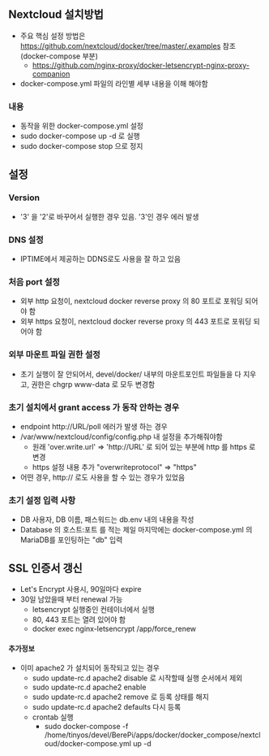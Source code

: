 ## Nextcloud 설치방법
- 주요 핵심 설정 방법은 https://github.com/nextcloud/docker/tree/master/.examples 참조 (docker-compose 부분)
  - https://github.com/nginx-proxy/docker-letsencrypt-nginx-proxy-companion
- docker-compose.yml 파일의 라인별 세부 내용을 이해 해야함
### 내용
- 동작을 위한 docker-compose.yml 설정
- sudo docker-compose up -d 로 실행
- sudo docker-compose stop 으로 정지
## 설정
### Version
- '3' 을 '2'로 바꾸어서 실행한 경우 있음. '3'인 경우 에러 발생
### DNS 설정
- IPTIME에서 제공하는 DDNS로도 사용을 잘 하고 있음
### 처음 port 설정
- 외부 http 요청이, nextcloud docker reverse proxy 의 80 포트로 포워딩 되어야 함
- 외부 https 요청이, nextcloud docker reverse proxy 의 443 포트로 포워딩 되어야 함
### 외부 마운트 파일 권한 설정
- 초기 실행이 잘 안되어서, devel/docker/ 내부의 마운트포인트 파일들을 다 지우고, 권한은 chgrp www-data 로 모두 변경함 
### 초기 설치에서 grant access 가 동작  안하는 경우 
- endpoint http://URL/poll 에러가 발생 하는 경우
- /var/www/nextcloud/config/config.php 내 설정을 추가해줘야함
  - 원래 'over.write.url' => 'http://URL' 로 되어 있는 부분에 http 를 https 로 변경
  - https 설정 내용 추가 "overwriteprotocol" => "https"
- 어떤 경우, http:// 로도 사용을 할 수 있는 경우가 있었음 
### 초기 설정 입력 사항
- DB 사용자, DB 이름, 패스워드는 db.env 내의 내용을 작성
- Database 의 호스트:포트 를 적는 제일 마지막에는 docker-compose.yml 의 MariaDB를 포인팅하는 "db" 입력 

## SSL 인증서 갱신
- Let's Encrypt 사용시, 90일마다 expire
- 30일 남았을때 부터 renewal 가능
  - letsencrypt 실행중인 컨테이너에서 실행
  - 80, 443 포트는 열려 있어야 함
  - docker exec nginx-letsencrypt /app/force_renew

#### 추가정보
- 이미 apache2 가 설치되어 동작되고 있는 경우
  - sudo update-rc.d apache2 disable 로 시작할때 실행 순서에서 제외
  - sudo update-rc.d apache2 enable 
  - sudo update-rc.d apache2 remove 로 등록 상태를 해지
  - sudo update-rc.d apache2 defaults 다시 등록
  - crontab 실행
    - sudo docker-compose -f /home/tinyos/devel/BerePi/apps/docker/docker_compose/nextcloud/docker-compose.yml up -d
